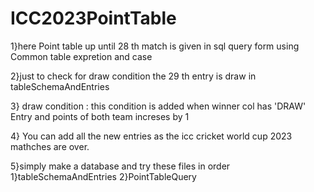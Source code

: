 # ICC2023PointTable

1}here Point table up until 28 th match is given in sql query form 
using Common table expretion
and case

2}just to check for draw condition  the 29 th entry is draw
in tableSchemaAndEntries

3} draw condition : this condition is added when winner col has 'DRAW'
Entry and points of both team increses by 1

4} You can add all the new entries as the icc cricket world cup 2023 
mathches are over.

5}simply make a database and try these files in order 
	1}tableSchemaAndEntries
	2}PointTableQuery